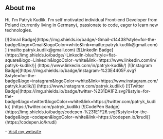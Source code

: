 ## About me 

Hi, I'm Patryk Kudlik. I'm self motivated individual Front-end Developer from Poland (currently living in Germany), passionate to code, eager to learn new technologies. 

<p>
    [![Gmail Badge](https://img.shields.io/badge/-Gmail-c14438?style=for-the-badge&logo=Gmail&logoColor=white&link=mailto:patryk.kudlik@gmail.com)]    (mailto:patryk.kudlik@gmail.com)
    [![LinkedIn Badge](https://img.shields.io/badge/-LinkedIn-blue?style=flat-square&logo=Linkedin&logoColor=white&link=https://www.linkedin.com/in/patryk-kudlik/)]    (https://www.linkedin.com/in/patryk-kudlik/)
    [![Instagram Badge](https://img.shields.io/badge/instagram-%23E4405F.svg?&style=for-the-badge&logo=instagram&logoColor=white&link=https://www.instagram.com/patryk.kudlik/)]    (https://www.instagram.com/patryk.kudlik/)
    [![Twitter Badge](https://img.shields.io/badge/twitter-%231DA1F2.svg?&style=for-the-badge&logo=twitter&logoColor=white&link=https://twitter.com/patryk_kudlik)]    (https://twitter.com/patryk_kudlik)
    [![CodePen Badge](https://img.shields.io/badge/codepen-%231E1F26.svg?&style=for-the-badge&logo=codepen&logoColor=white&link=https://codepen.io/krudi)](https://codepen.io/krudi)
</p>

<p>
    &ndash;	
    <a href="https://patrykkudlik.com" title="Portfolio">
        Visit my website
    </a>
</p>
